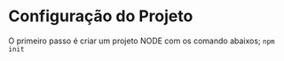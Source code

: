 # Configuração do Projeto

O primeiro passo é criar um projeto NODE com os comando abaixos;
`npm init`

